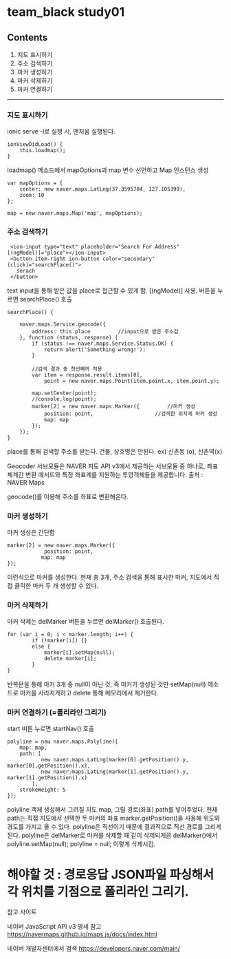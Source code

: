 ﻿team_black study01
==================
Contents
------------------
1. 지도 표시하기
2. 주소 검색하기
3. 마커 생성하기
4. 마커 삭제하기
5. 마커 연결하기

***

### 지도 표시하기

ionic serve -l로 실행 시, 맨처음 실행된다.

    ionViewDidLoad() {
        this.loadmap();
    }

loadmap() 메소드에서 mapOptions과 map 변수 선언하고 Map 인스턴스 생성

    var mapOptions = {
        center: new naver.maps.LatLng(37.3595704, 127.105399),
        zoom: 10
    };

    map = new naver.maps.Map('map', mapOptions);

### 주소 검색하기

     <ion-input type="text" placeholder="Search For Address" [(ngModel)]="place"></ion-input>
     <button item-right ion-button color="secondary" (click)="searchPlace()">
       serach
     </button>

text input을 통해 받은 값을 place로 접근할 수 있게 함. [(ngModel)] 사용.
버튼을 누르면 searchPlace() 호출

    searchPlace() {

        naver.maps.Service.geocode({
            address: this.place         //input으로 받은 주소값
        }, function (status, response) {
            if (status !== naver.maps.Service.Status.OK) {
                return alert('Something wrong!');
            }

            //검색 결과 중 첫번째꺼 적용
            var item = response.result.items[0],
                point = new naver.maps.Point(item.point.x, item.point.y);

            map.setCenter(point);
            //console.log(point);
            marker[2] = new naver.maps.Marker({         //마커 생성
                position: point,                    //검색한 위치에 마커 생성
                map: map
            });
        });
    }

place를 통해 검색할 주소를 받는다.
건물, 상호명은 안된다.
ex) 신촌동 (o), 신촌역(x)

Geocoder 서브모듈은 NAVER 지도 API v3에서 제공하는 서브모듈 중 하나로, 좌표 체계간 변환 메서드와 특정 좌표계를 지원하는 투영객체들을 제공합니다.
출처 : NAVER Maps

geocode()를 이용해 주소를 좌표로 변환해온다.

### 마커 생성하기

마커 생성은 간단함

    marker[2] = new naver.maps.Marker({        
                position: point,                    
               map: map
    });

이런식으로 마커를 생성한다.
현재 총 3개, 주소 검색을 통해 표시한 마커, 지도에서 직접 클릭한 마커 두 개 생성할 수 있다.

### 마커 삭제하기

마커 삭제는 delMarker 버튼을 누르면 delMarker() 호출된다.

    for (var i = 0; i < marker.length; i++) {
            if (!marker[i]) {}
            else {
                marker[i].setMap(null);   
                delete marker[i];        
            }
    }

반복문을 통해 마커 3개 중 null이 아닌 것, 즉 마커가 생성된 것만 setMap(null) 메소드로 마커를 사라지게하고 delete 통해 메모리에서 제거한다.

### 마커 연결하기 (=폴리라인 그리기)

start 버튼 누르면 startNav() 호출

    polyline = new naver.maps.Polyline({
        map: map,
        path: [
               new naver.maps.LatLng(marker[0].getPosition().y, marker[0].getPosition().x),
               new naver.maps.LatLng(marker[1].getPosition().y, marker[1].getPosition().x)
            ],
        strokeWeight: 5
    });

polyline 객체 생성해서 그려질 지도 map, 그릴 경로(좌표) path를 넣어주었다.
현재 path는 직접 지도에서 선택한 두 마커의 좌표
marker.getPosition()을 사용해 위도와 경도를 가지고 올 수 있다.
polyline은 직선이기 때문에 결과적으로 직선 경로를 그리게 된다.
polyline은 delMarker로 마커를 삭제할 때 같이 삭제되게끔 delMarker()에서
    polyline.setMap(null);
    polyline = null;
이렇게 삭제시킴.

# 해야할 것 : 경로응답 JSON파일 파싱해서 각 위치를 기점으로 폴리라인 그리기.

참고 사이트

네이버 JavaScript API v3 명세 참고
<https://navermaps.github.io/maps.js/docs/index.html>

네이버 개발자센터에서 검색
<https://developers.naver.com/main/>
